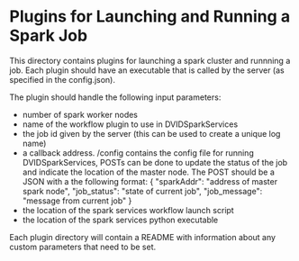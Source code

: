 # Plugins for Launching and Running a Spark Job

This directory contains plugins for launching a spark cluster and runnning a job.  Each
plugin should have an executable that is called by the server (as specified in the config.json).

The plugin should handle the following input parameters:

* number of spark worker nodes
* name of the workflow plugin to use in DVIDSparkServices
* the job id given by the server (this can be used to create a unique log name)
* a callback address.  /config contains the config file for running DVIDSparkServices, POSTs can be done to update the status of the job and indicate the location of the master node.  The POST should be a JSON with a the following format:
    {
        "sparkAddr": "address of master spark node",
        "job_status": "state of current job",
        "job_message": "message from current job"
    }
* the location of the spark services workflow launch script
* the location of the spark services python executable

Each plugin directory will contain a README with information about any custom parameters that need to be set.
